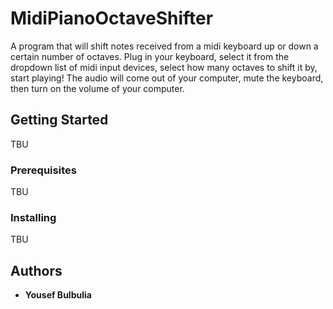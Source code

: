 # MidiPianoOctaveShifter
A program that will shift notes received from a midi keyboard up or down a certain number of octaves. Plug in your keyboard, select it from the dropdown list of midi input devices, select how many octaves to shift it by, start playing! The audio will come out of your computer, mute the keyboard, then turn on the volume of your computer.

## Getting Started
TBU

### Prerequisites
TBU

### Installing
TBU

## Authors
* **Yousef Bulbulia**
